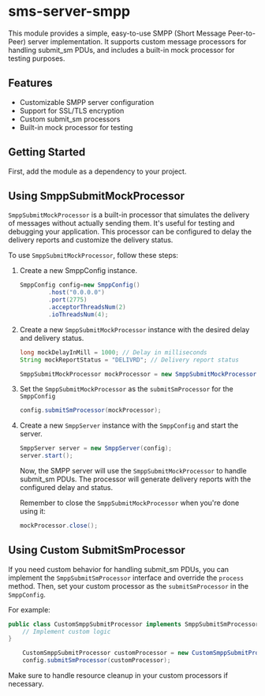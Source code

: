 # sms-server-smpp

This module provides a simple, easy-to-use SMPP (Short Message Peer-to-Peer) server implementation. It supports custom
message processors for handling submit_sm PDUs, and includes a built-in mock processor for testing purposes.

## Features

- Customizable SMPP server configuration
- Support for SSL/TLS encryption
- Custom submit_sm processors
- Built-in mock processor for testing

## Getting Started

First, add the module as a dependency to your project.

## Using SmppSubmitMockProcessor

`SmppSubmitMockProcessor` is a built-in processor that simulates the delivery of messages without actually sending them.
It's useful for testing and debugging your application. This processor can be configured to delay the delivery reports
and customize the delivery status.

To use `SmppSubmitMockProcessor`, follow these steps:

1. Create a new SmppConfig instance.
    ```java
    SmppConfig config=new SmppConfig()
            .host("0.0.0.0")
            .port(2775)
            .acceptorThreadsNum(2)
            .ioThreadsNum(4);
    ```

2. Create a new `SmppSubmitMockProcessor` instance with the desired delay and delivery status.
    ```java
    long mockDelayInMill = 1000; // Delay in milliseconds
    String mockReportStatus = "DELIVRD"; // Delivery report status
    
    SmppSubmitMockProcessor mockProcessor = new SmppSubmitMockProcessor(mockDelayInMill, mockReportStatus);
    ```

3. Set the `SmppSubmitMockProcessor` as the `submitSmProcessor` for the `SmppConfig`
    ```java
    config.submitSmProcessor(mockProcessor);
    ```

4. Create a new `SmppServer` instance with the `SmppConfig` and start the server.
    ```java
    SmppServer server = new SmppServer(config);
    server.start();
    ```

   Now, the SMPP server will use the `SmppSubmitMockProcessor` to handle submit_sm PDUs. The processor will generate
   delivery reports with the configured delay and status.

   Remember to close the `SmppSubmitMockProcessor` when you're done using it:
    ```java
    mockProcessor.close();
    ```

## Using Custom SubmitSmProcessor

If you need custom behavior for handling submit_sm PDUs, you can implement the `SmppSubmitSmProcessor` interface and
override the `process` method. Then, set your custom processor as the `submitSmProcessor` in the `SmppConfig`.

For example:

```java
public class CustomSmppSubmitProcessor implements SmppSubmitSmProcessor {
    // Implement custom logic
}

    CustomSmppSubmitProcessor customProcessor = new CustomSmppSubmitProcessor();
    config.submitSmProcessor(customProcessor);
```

Make sure to handle resource cleanup in your custom processors if necessary.
